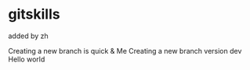 # gitskills

added by zh

Creating a new branch is quick & Me
Creating a new branch version dev
Hello
world


